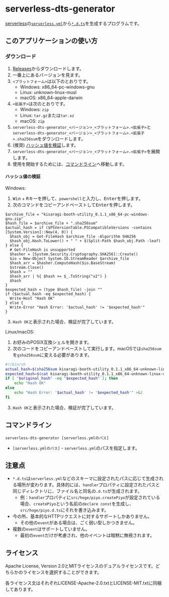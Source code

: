 # serverless-dts-generator
[serverless](https://www.npmjs.com/package/serverless)の[`serverless.yml`](https://www.serverless.com/framework/docs/providers/aws/guide/serverless.yml)から[`*.d.ts`](https://www.typescriptlang.org/docs/handbook/declaration-files/templates/module-d-ts.html)を生成するプログラムです。

## このアプリケーションの使い方
### ダウンロード
1. [Releases](https://github.com/KisaragiEffective/serverless-dts-generator/releases)からダウンロードします。
2. 一番上にあるバージョンを見ます。
3. `<プラットフォーム>`は以下のとおりです。
    * Windows: x86_64-pc-windows-gnu
    * Linux: unknown-linux-musl
    * macOS: x86_64-apple-darwin
4. `<拡張子>`は次のとおりです。
    * Windows: `zip`
    * Linux: `tar.gz`または`tar.xz`
    * macOS: `zip`
5. `serverless-dts-generator_<バージョン>_<プラットフォーム>.<拡張子>`と`serverless-dts-generator_<バージョン>_<プラットフォーム>.<拡張子>.sha256sum`をダウンロードします。
6. (推奨) [ハッシュ値を検証](#ハッシュ値の検証)します。
7. `serverless-dts-generator_<バージョン>_<プラットフォーム>.<拡張子>`を展開します。
8. 使用を開始するためには、[コマンドライン](#コマンドライン)へ移動します。

#### ハッシュ値の検証
Windows:

1. <kbd>Win</kbd> + <kbd>R</kbd>キーを押して、`powershell`と入力し、<kbd>Enter</kbd>を押します。
2. 次のコマンドをコピーアンドペーストして<kbd>Enter</kbd>を押します。

```pwsh
$archive_file = "kisaragi-booth-utility_0.1.1_x86_64-pc-windows-gnu.zip"
$hash_file = $archive_file + ".sha256sum"
$actual_hash = if ($PSVersionTable.PSCompatibleVersions -contains [System.Version]::New(4, 0)) {
  $hash_obj = Get-FileHash $archive_file -Algorithm SHA256
  $hash_obj.Hash.ToLower() + " " + $(Split-Path $hash_obj.Path -leaf)
} else {
  # Get-FileHash is unsupported
  $hasher = [System.Security.Cryptography.SHA256]::Create()
  $io = New-Object System.IO.StreamReader $archive_file
  $hash_arr = $hasher.ComputeHash($io.BaseStream)
  $stream.Close()
  $hash = ""
  $hash_arr | %{ $hash += $_.ToString("x2") }
  $hash
}
$expected_hash = (type $hash_file) -join ""
if ($actual_hash -eq $expected_hash) {
  Write-Host "Hash OK"
} else {
  Write-Error "Hash Error: '$actual_hash' != '$expected_hash'"
}
```

3. `Hash OK`と表示された場合、検証が完了しています。

Linux/macOS:

1. お好みのPOSIX互換シェルを開きます。
2. 次のコードをコピーアンドペーストして実行します。macOSでは`sha256sum`を`gsha256sum`に変える必要があります。

```sh
#!/bin/sh
actual_hash=$(sha256sum kisaragi-booth-utility_0.1.1_x86_64-unknown-linux-musl.tar.gz)
expected_hash=$(cat kisaragi-booth-utility_0.1.1_x86_64-unknown-linux-musl.tar.gz.sha256sum)
if [ "$original_hash" -eq "$expected_hash" ]; then
    echo "Hash OK"
else
    echo "Hash Error: '$actual_hash' != '$expected_hash'" >&2
fi
```

3. `Hash OK`と表示された場合、検証が完了しています。

## コマンドライン

```text
serverless-dts-generator [serverless.ymlのパス]
```

* `[serverless.ymlのパス]` - `serverless.yml`のパスを指定します。

## 注意点
* `*.d.ts`は`serverless.yml`などのスキーマに設定されたパスに応じて生成される場所が変わります。具体的には、`handler`プロパティに設定されたパスと同じディレクトリに、ファイル名と同名の`.d.ts`が生成されます。
  * 例：`handler`プロパティに`src/hoge/piyo.createPiyo`が設定されている場合、`createPiyo`という名前の`declare const`を生成し、`src/hoge/piyo.d.ts`にそれを書き込みます。
* 今の所、基本的なHTTPリクエストに対するサポートしかありません。
  * その他の`event`がある場合は、ごく弱い型しかつきません。
* 複数の`event`はサポートしていません。
  * 最初の`event`だけが考慮され、他のイベントは暗黙に無視されます。

## ライセンス
Apache License, Version 2.0とMITライセンスのデュアルライセンスです。どちらかのライセンスを選択することができます。

各ライセンス文はそれぞれLICENSE-Apache-2.0.txtとLICENSE-MIT.txtに同梱してあります。
